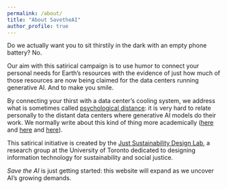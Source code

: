 ```yaml
---
permalink: /about/
title: "About SavetheAI"
author_profile: true
---
```

Do we actually want you to sit thirstily in the dark with an empty phone battery? No. 

Our aim with this satirical campaign is to use humor to connect your personal needs for Earth’s resources with the evidence of just how much of those resources are now being claimed for the data centers running generative AI. And to make you smile.

By connecting your thirst with a data center’s cooling system, we address what is sometimes called [psychological distance]([url](https://en.wikipedia.org/wiki/Psychological_distance)): it is very hard to relate personally to the distant data centers where generative AI models do their work. We normally write about this kind of thing more academically ([here](https://www.semanticscholar.org/paper/Limits-at-a-Distance%3A-Design-Directions-to-Address-Bhardwaj/41ebfd61217c8d1287fa0b6f28bc57d3f34f5a22) and [here](https://direct.mit.edu/books/oa-monograph/5594/chapter/4218569/Searching-for-Just-Sustainable-Design-Decisions) and [here](https://arxiv.org/abs/2501.17980v1)).

This satirical initiative is created by the [Just Sustainability Design Lab](https://justsustainabilitydesign.org/), a research group at the University of Toronto dedicated to designing information technology for sustainability and social justice.

_Save the AI_ is just getting started: this website will expand as we uncover AI’s growing demands. 
